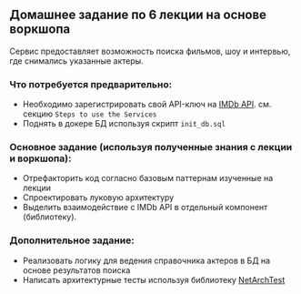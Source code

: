 ## Домашнее задание по 6 лекции на основе воркшопа

Сервис предоставляет возможность поиска фильмов, шоу и интервью, где снимались указанные актеры.

### Что потребуется предварительно:
- Необходимо зарегистрировать свой API-ключ на [IMDb API](https://imdb-api.com). см. секцию `Steps to use the Services`
- Поднять в докере БД используя скрипт `init_db.sql`

### Основное задание (используя полученные знания с лекции и воркшопа):
- Отрефакторить код согласно базовым паттернам изученные на лекции 
- Спроектировать луковую архитектуру
- Выделить взаимодействие с IMDb API в отдельный компонент (библиотеку).

### Дополнительное задание: 
- Реализовать логику для ведения справочника актеров в БД на основе результатов поиска
- Написать архитектурные тесты используя библиотеку [NetArchTest](https://github.com/BenMorris/NetArchTest)

